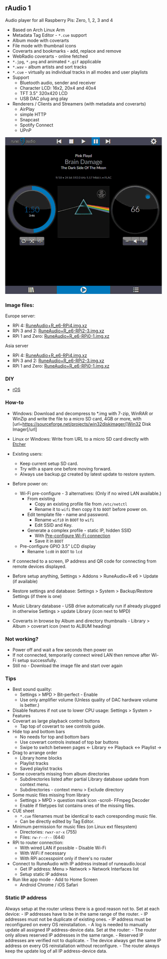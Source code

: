 rAudio 1
---
Audio player for all Raspberry Pis: Zero, 1, 2, 3 and 4
- Based on Arch Linux Arm
- Metadata Tag Editor - `*.cue` support
- Album mode with coverarts
- File mode with thumbnail icons
- Coverarts and bookmarks - add, replace and remove
- WebRadio coverarts - online fetched
- `*.jpg`, `*.png` and animated `*.gif` applicable
- `*.wav` - album artists and sort tracks
- `*.cue` - virtually as individual tracks in all modes and user playlists
- Support 
	- Bluetooth audio, sender and receiver
	- Character LCD: 16x2, 20x4 and 40x4
	- TFT 3.5" 320x420 LCD
	- USB DAC plug ang play
- Renderers / Clients and Streamers (with metadata and coverarts)
	- AirPlay
	- simple HTTP
	- Snapcast
	- Spotify Connect
	- UPnP

![guide](https://github.com/rern/_assets/raw/master/guide/guide.gif)

### Image files:
Europe server:
- RPi 4: [RuneAudio+R_e6-RPi4.img.xz](https://cloud.s-t-franz.de/s/44rXnFYxdwJ5oqm)
- RPi 3 and 2: [RuneAudio+R_e6-RPi2-3.img.xz](https://cloud.s-t-franz.de/s/kQsmLp3FXJ5itPE)
- RPi 1 and Zero: [RuneAudio+R_e6-RPi0-1.img.xz](https://cloud.s-t-franz.de/s/fmS9QYKbRABMSj9)

Asia server
- RPi 4: [RuneAudio+R_e6-RPi4.img.xz](https://rern.org/RuneAudio+R/images/RuneAudio+R_e6-RPi4.img.xz)
- RPi 3 and 2: [RuneAudio+R_e6-RPi2-3.img.xz](https://rern.org/RuneAudio+R/images/RuneAudio+R_e6-RPi2-3.img.xz)
- RPi 1 and Zero: [RuneAudio+R_e6-RPi0-1.img.xz](https://rern.org/RuneAudio+R/images/RuneAudio+R_e6-RPi0-1.img.xz)
	
### DIY
- [rOS](https://github.com/rern/rOS)

### How-to
- Windows: Download and decompress to *.img with 7-zip, WinRAR or WinZip and write the file to a micro SD card, 4GB or more, with [url=https://sourceforge.net/projects/win32diskimager/]Win32 Disk Imager[/url]
- Linux or Windows: Write from URL to a micro SD card directly with [Etcher](https://www.balena.io/etcher/)

- Existing users:
	- Keep current setup SD card.
	- Try with a spare one before moving forward.
	- Always use backup.gz created by latest update to restore system.
- Before power on:
	- Wi-Fi pre-configure - 3 alternatives: (Only if no wired LAN available.)
		- From existing
			- Copy an existing profile file from `/etc/netctl`
			- Rename it to `wifi` then copy it to `BOOT` before power on.
		- Edit template file - name and password.
			- Rename `wifi0` in `BOOT` to `wifi`
			- Edit SSID and Key.
		- Generate a complex profile - static IP, hidden SSID
			- With [Pre-configure Wi-Fi connection](https://rern.github.io/WiFi_profile/index.html)
			- Save it in `BOOT`
	- Pre-configure GPIO 3.5" LCD display
		- Rename `lcd0` in `BOOT` to `lcd`

- If connected to a screen, IP address and QR code for connecting from remote devices displayed.
- Before setup anything, Settings > Addons > RuneAudio+R e6 > Update (if available)
- Restore settings and database: Settings > System > Backup/Restore Settings (if there is one)
- Music Library database - USB drive automatically run if already plugged in otherwise Settings > update Library (icon next to MPD)
- Coverarts in browse by Album and directory thumbnails - Library > Album > coverart icon (next to ALBUM heading)

### Not working?
- Power off and wait a few seconds then power on
- If not connected, temporarily connect wired LAN then remove after Wi-Fi setup successfully.
- Still no - Download the image file and start over again


### Tips
- Best sound quality:
	- Settings > MPD > Bit-perfect - Enable
	- Use only amplifier volume (Unless quality of DAC hardware volume is better.)
- Disable features if not use to lower CPU usage:
	Settings > System > Features
- Coverart as large playback control buttons
	- Tap top of coverart to see controls guide.
- Hide top and bottom bars
	- No needs for top and bottom bars
	- Use coverart controls instead of top bar buttons
	- Swipe to switch between pages
		<- Library <-> Playback <-> Playlist ->
- Drag to arrange order
	- Library home blocks
	- Playlist tracks
	- Saved playlist tracks
- Some coverarts missing from album directories
	- Subdirectories listed after partial Library database update from context menu.
	- Subdirectories - context menu > Exclude directory
- Some music files missing from library
	- Settings > MPD > question mark icon -scroll- FFmpeg Decoder
	- Enable if filetypes list contains ones of the missing files.
- CUE sheet
	- `*.cue` filenames must be identical to each coresponding music file.
	- Can be directly edited by Tag Editor.
- Minimum permission for music files (on Linux ext filesystem)
	- Directories: `rwxr-xr-x` (755)
	- Files: `rw-r--r--` (644)
- RPi to router connection:
	- With wired LAN if possible - Disable Wi-Fi
	- With WiFi if necessary
	- With RPi accesspoint only if there's no router
- Connect to RuneAudio with IP address instead of runeaudio.local
	- Get IP address: Menu > Network > Network Interfaces list
	- Setup static IP address
- Run like app mode - Add to Home Screen
	- Android Chrome / iOS Safari

### Static IP address
Always setup at the router unless there is a good reason not to.
	Set at each device:
		- IP addresses have to be in the same range of the router.
		- IP addresses must not be duplicate of existing ones.
		- IP address must be reconfigured on every OS reinstallation.
		- A log is needed to manually update all assigned IP address-device data.
	Set at the router:
		- The router only allows reserved IP addresses in the same range.
		- Reserved IP addresses are verified not to duplicate.
		- The device always get the same IP address on every OS reinstallation without reconfigure.
		- The router always keep the update log of all IP address-device data.
